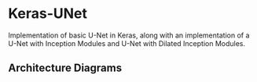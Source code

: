 # Keras-UNet #
Implementation of basic U-Net in Keras, along with an implementation of a U-Net with Inception Modules and U-Net with Dilated Inception Modules.

## Architecture Diagrams ##



